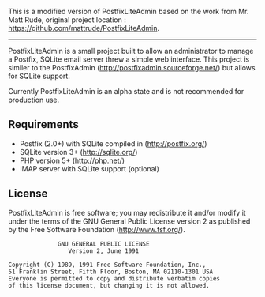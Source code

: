 This is a modified version of PostfixLiteAdmin based on the work from Mr. Matt Rude, original project location : https://github.com/mattrude/PostfixLiteAdmin. 


----------


PostfixLiteAdmin is a small project built to allow an administrator to manage a Postfix, SQLite email server threw a simple web interface.  This project is similer to the PostfixAdmin (http://postfixadmin.sourceforge.net/) but allows for SQLite support.

Currently PostfixLiteAdmin is an alpha state and is not recommended for production use.

## Requirements

* Postfix (2.0+) with SQLite compiled in (http://postfix.org/)
* SQLite version 3+ (http://sqlite.org/)
* PHP version 5+ (http://php.net/)
* IMAP server with SQLite support (optional)

## License

PostfixLiteAdmin is free software; you may redistribute it and/or modify it under the terms of the GNU General Public License version 2 as published by the Free Software Foundation (http://www.fsf.org/).

                  GNU GENERAL PUBLIC LICENSE
                     Version 2, June 1991
    
    Copyright (C) 1989, 1991 Free Software Foundation, Inc.,
    51 Franklin Street, Fifth Floor, Boston, MA 02110-1301 USA
    Everyone is permitted to copy and distribute verbatim copies
    of this license document, but changing it is not allowed.


